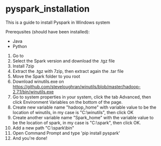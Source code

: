 # pyspark_installation

This is a guide to install Pyspark in Windows system

Prerequsites (should have been installed):
- Java
- Python

1. Go to 
2. Select the Spark version and download the .tgz file
3. Install 7zip
4. Extract the .tgz with 7zip, then extract again the .tar file
5. Move the Spark folder to you root
6. Download winutils.exe on https://github.com/steveloughran/winutils/blob/master/hadoop-2.7.1/bin/winutils.exe
7. Go to system properties in your system, click the tab Advanced, then click Environment Variables on the bottom of the page.
8. Create new variable name "hadoop_home" with variable value to be the location of winutils, in my case is "C:\winutils", then click OK
9. Create another variable name "Spark_home" with the variable value to be the location of spark, in my case is "C:\spark", then click OK.
10. Add a new path "C:\spark\bin"
11. Open Command Prompt and type 'pip install pyspark'
12. And you're done!
